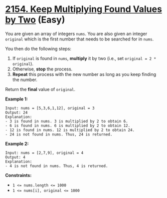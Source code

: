 # [2154. Keep Multiplying Found Values by Two][link] (Easy)

[link]: https://leetcode.com/problems/keep-multiplying-found-values-by-two/

You are given an array of integers `nums`. You are also given an integer `original` which is the
first number that needs to be searched for in `nums`.

You then do the following steps:

1. If `original` is found in `nums`, **multiply** it by two (i.e., set `original = 2 * original`).
2. Otherwise, **stop** the process.
3. **Repeat** this process with the new number as long as you keep finding the number.

Return the **final** value of  `original`.

**Example 1:**

```
Input: nums = [5,3,6,1,12], original = 3
Output: 24
Explanation:
- 3 is found in nums. 3 is multiplied by 2 to obtain 6.
- 6 is found in nums. 6 is multiplied by 2 to obtain 12.
- 12 is found in nums. 12 is multiplied by 2 to obtain 24.
- 24 is not found in nums. Thus, 24 is returned.
```

**Example 2:**

```
Input: nums = [2,7,9], original = 4
Output: 4
Explanation:
- 4 is not found in nums. Thus, 4 is returned.
```

**Constraints:**

- `1 <= nums.length <= 1000`
- `1 <= nums[i], original <= 1000`
